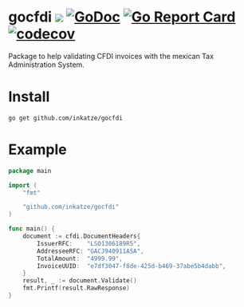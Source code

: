 # gocfdi ![](https://github.com/inkatze/gocfdi/workflows/test/badge.svg?branch=master) [![GoDoc](https://godoc.org/github.com/inkatze/gocfdi?status.png)](https://godoc.org/github.com/inkatze/gocfdi) [![Go Report Card](https://goreportcard.com/badge/github.com/inkatze/gocfdi)](https://goreportcard.com/report/github.com/inkatze/gocfdi) [![codecov](https://codecov.io/gh/inkatze/gocfdi/branch/master/graph/badge.svg)](https://codecov.io/gh/inkatze/gocfdi)

Package to help validating CFDI invoices with the mexican Tax Administration System.

# Install

```
go get github.com/inkatze/gocfdi
```

# Example

```go
package main

import (
	"fmt"

	"github.com/inkatze/gocfdi"
)

func main() {
	document := cfdi.DocumentHeaders{
		IssuerRFC:    "LSO1306189R5",
		AddresseeRFC: "GACJ940911ASA",
		TotalAmount:  "4999.99",
		InvoiceUUID:  "e7df3047-f8de-425d-b469-37abe5b4dabb",
	}
	result, _ := document.Validate()
	fmt.Printf(result.RawResponse)
}
```
